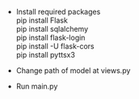 * Install required packages <br />
pip install Flask <br />
pip install sqlalchemy <br />
pip install flask-login <br />
pip install -U flask-cors <br />
pip install pyttsx3 <br />

* Change path of model at views.py

* Run main.py

